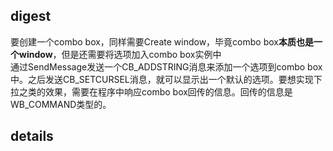 ## digest
要创建一个combo box，同样需要Create window，毕竟combo box**本质也是一个window**，但是还需要将选项加入combo box实例中  
通过SendMessage发送一个CB_ADDSTRING消息来添加一个选项到combo box中。之后发送CB_SETCURSEL消息，就可以显示出一个默认的选项。要想实现下拉之类的效果，需要在程序中响应combo box回传的信息。回传的信息是WB_COMMAND类型的。  

## details
